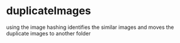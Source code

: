 # duplicateImages
using the image hashing identifies the similar images and moves the duplicate images to another folder
